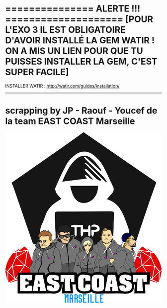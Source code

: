# =============== ALERTE !!! ==================== [POUR L'EXO 3 IL EST OBLIGATOIRE D'AVOIR INSTALLÉ LA GEM WATIR ! ON A MIS UN LIEN POUR QUE TU PUISSES INSTALLER LA GEM, C'EST SUPER FACILE]

INSTALLER WATIR : http://watir.com/guides/installation/

______________________________________________________________________________________________________________________________

# scrapping by JP - Raouf - Youcef de la team EAST COAST Marseille

![picture](1.png)



